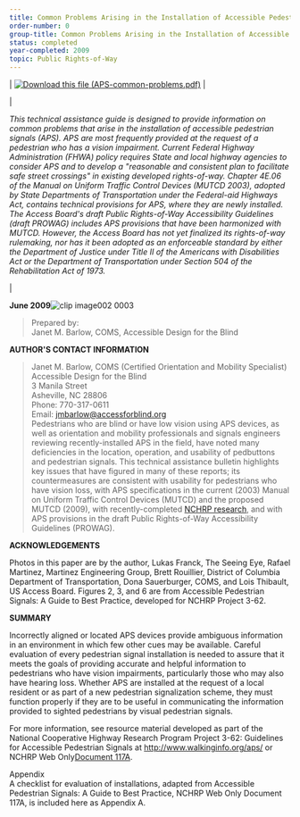 ```yaml
---
title: Common Problems Arising in the Installation of Accessible Pedestrian Signals
order-number: 0
group-title: Common Problems Arising in the Installation of Accessible Pedestrian Signals
status: completed
year-completed: 2009
topic: Public Rights-of-Way
---
```


| [![Download this file (APS-common-problems.pdf)](https://www.access-board.gov/media/com_attachments/images/file_icons/pdf.gif)](https://www.access-board.gov/attachments/article/1186/APS-common-problems.pdf "Download this file (APS-common-problems.pdf)") |

|

*This technical assistance guide is designed to provide information on common problems that arise in the installation of accessible pedestrian signals (APS). APS are most frequently provided at the request of a pedestrian who has a vision impairment. Current Federal Highway Administration (FHWA) policy requires State and local highway agencies to consider APS and to develop a "reasonable and consistent plan to facilitate safe street crossings" in existing developed rights-of-way. Chapter 4E.06 of the Manual on Uniform Traffic Control Devices (MUTCD 2003), adopted by State Departments of Transportation under the Federal-aid Highways Act, contains technical provisions for APS, where they are newly installed. The Access Board's draft Public Rights-of-Way Accessibility Guidelines (draft PROWAG) includes APS provisions that have been harmonized with MUTCD. However, the Access Board has not yet finalized its rights-of-way rulemaking, nor has it been adopted as an enforceable standard by either the Department of Justice under Title II of the Americans with Disabilities Act or the Department of Transportation under Section 504 of the Rehabilitation Act of 1973.*

 |

**June 2009**![clip image002 0003](https://www.access-board.gov/images/research/APS-Installation-Common_Problems/clip_image002_0003.gif)

> Prepared by:\
> Janet M. Barlow, COMS, Accessible Design for the Blind

**AUTHOR'S CONTACT INFORMATION**

> Janet M. Barlow, COMS (Certified Orientation and Mobility Specialist)\
> Accessible Design for the Blind\
> 3 Manila Street\
> Asheville, NC 28806\
> Phone: 770-317-0611\
> Email: <jmbarlow@accessforblind.org>\
Pedestrians who are blind or have low vision using APS devices, as well as orientation and mobility professionals and signals engineers reviewing recently-installed APS in the field, have noted many deficiencies in the location, operation, and usability of pedbuttons and pedestrian signals. This technical assistance bulletin highlights key issues that have figured in many of these reports; its countermeasures are consistent with usability for pedestrians who have vision loss, with APS specifications in the current (2003) Manual on Uniform Traffic Control Devices (MUTCD) and the proposed MUTCD (2009), with recently-completed [NCHRP research](http://www.trb.org/news/blurb_detail.asp?id=9102), and with APS provisions in the draft Public Rights-of-Way Accessibility Guidelines (PROWAG).

**ACKNOWLEDGEMENTS**

Photos in this paper are by the author, Lukas Franck, The Seeing Eye, Rafael Martinez, Martinez Engineering Group, Brett Rouillier, District of Columbia Department of Transportation, Dona Sauerburger, COMS, and Lois Thibault, US Access Board. Figures 2, 3, and 6 are from Accessible Pedestrian Signals: A Guide to Best Practice, developed for NCHRP Project 3-62. 

**SUMMARY**

Incorrectly aligned or located APS devices provide ambiguous information in an environment in which few other cues may be available. Careful evaluation of every pedestrian signal installation is needed to assure that it meets the goals of providing accurate and helpful information to pedestrians who have vision impairments, particularly those who may also have hearing loss. Whether APS are installed at the request of a local resident or as part of a new pedestrian signalization scheme, they must function properly if they are to be useful in communicating the information provided to sighted pedestrians by visual pedestrian signals.

For more information, see resource material developed as part of the National Cooperative Highway Research Program Project 3-62: Guidelines for Accessible Pedestrian Signals at <http://www.walkinginfo.org/aps/> or NCHRP Web Only[Document 117A](http://www.trb.org/news/blurb_detail.asp?id=9102).

Appendix\
A checklist for evaluation of installations, adapted from Accessible Pedestrian Signals: A Guide to Best Practice, NCHRP Web Only Document 117A, is included here as Appendix A.
